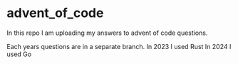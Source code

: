 # advent_of_code

In this repo I am uploading my answers to advent of code questions.

Each years questions are in a separate branch.
In 2023 I used Rust
In 2024 I used Go

